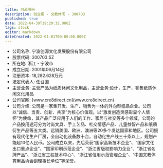 ```yaml
---
title: 创源股份
description: 创业板 - 文教休闲 - 300703
published: true
date: 2022-04-30T19:29:32.000Z
tags: stock
editor: markdown
dateCreated: 2022-01-01T00:00:00.000Z
---
```


- 公司名称: 宁波创源文化发展股份有限公司
- 股票代码: 300703.SZ
- 所在地: 浙江 - 宁波市
- 成立日期: 2001年06月14日
- 注册资本: 18,282.628万元
- 法定代表人: 任召国
- 主营业务: 主营产品为纸质休闲文化用品，主营业务:设计，生产，销售纸质休闲文化用品
- 公司官网: [www.cre8direct.cn](www.cre8direct.cn)
- 公司介绍: 公司是一家集开发、生产、销售为一体的外向型纸品企业。公司以“诚信、当责、创新、共享”为核心价值观，以“激发创造灵感彰显个人情怀”为使命，其产品广泛应用于人们的工作、家居与社交等多个领域，公司的产品按用途可分为时尚文具、手工艺品、社交情感产品、儿童益智产品和纸质衍生产品等五大类。远销美国、欧洲、澳洲等20多个发达国家和地区。公司拥有现代化生产厂房，全自动化设备数十台，自动化生产线三十条以上，规划产能超10亿人民币。公司成立以来，先后荣获“国家高新技术企业”、“国家文化出口重点企业”、“国家印刷示范企业”、“浙江省版权影响力企业”、“浙江省名牌产品”、“浙江省工程技术中心”、“浙江省信用示范管理企业”、“中国文教体育用品协会副理事长单位”等荣誉。


